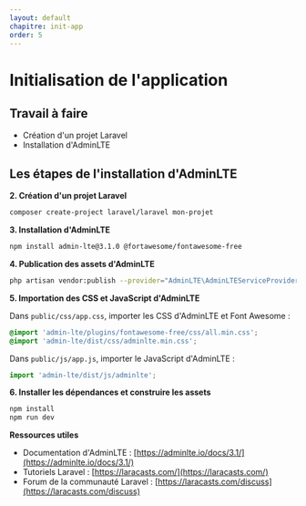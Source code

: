 ```yaml
---
layout: default
chapitre: init-app
order: 5
---
```


# Initialisation de l'application



## Travail à faire

* Création d'un projet Laravel
* Installation d'AdminLTE

  

## Les étapes de l'installation d'AdminLTE



**2. Création d'un projet Laravel**

```bash
composer create-project laravel/laravel mon-projet
```

**3. Installation d'AdminLTE**

```bash
npm install admin-lte@3.1.0 @fortawesome/fontawesome-free
```

**4. Publication des assets d'AdminLTE**

```bash
php artisan vendor:publish --provider="AdminLTE\AdminLTEServiceProvider"
```

**5. Importation des CSS et JavaScript d'AdminLTE**

Dans `public/css/app.css`, importer les CSS d'AdminLTE et Font Awesome :

```css
@import 'admin-lte/plugins/fontawesome-free/css/all.min.css';
@import 'admin-lte/dist/css/adminlte.min.css';
```

Dans `public/js/app.js`, importer le JavaScript d'AdminLTE :

```javascript
import 'admin-lte/dist/js/adminlte';
```

**6. Installer les dépendances et construire les assets**

```bash
npm install
npm run dev
```

**Ressources utiles**

* Documentation d'AdminLTE : [https://adminlte.io/docs/3.1/](https://adminlte.io/docs/3.1/)
* Tutoriels Laravel : [https://laracasts.com/](https://laracasts.com/)
* Forum de la communauté Laravel : [https://laracasts.com/discuss](https://laracasts.com/discuss)




